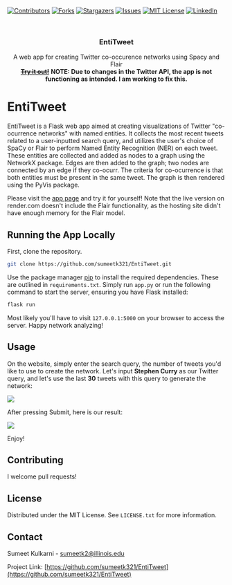 [![Contributors][contributors-shield]][contributors-url]
[![Forks][forks-shield]][forks-url]
[![Stargazers][stars-shield]][stars-url]
[![Issues][issues-shield]][issues-url]
[![MIT License][license-shield]][license-url]
[![LinkedIn][linkedin-shield]][linkedin-url]

<br />
<div align="center">

<h3 align="center">EntiTweet</h3>

  <p align="center">
    A web app for creating Twitter co-occurence networks using Spacy and Flair
    <br />
    <s><a href="https://entitweet-app.onrender.com/"><strong>Try it out!</strong></a></s>
    <b> NOTE: Due to changes in the Twitter API, the app is not functioning as intended. I am working to fix this. </b>
    <br />
  </p>
</div>

# EntiTweet

EntiTweet is a Flask web app aimed at creating visualizations of Twitter "co-ocurrence networks" with named entities. It collects the most recent tweets related to a user-inputted search query, and utilizes the user's choice of SpaCy or Flair to perform Named Entity Recognition (NER) on each tweet. These entities are collected and added as nodes to a graph using the NetworkX package. Edges are then added to the graph; two nodes are connected by an edge if they co-ocurr. The criteria for co-ocurrence is that both entities must be present in the same tweet. The graph is then rendered using the PyVis package. 

Please visit the [app page](https://entitweet-app.onrender.com/) and try it for yourself! Note that the live version on render.com doesn't include the Flair functionality, as the hosting site didn't have enough memory for the Flair model. 

## Running the App Locally

First, clone the repository.

```bash
git clone https://github.com/sumeetk321/EntiTweet.git
```

Use the package manager [pip](https://pip.pypa.io/en/stable/) to install the required dependencies. These are outlined in ```requirements.txt```. Simply run ```app.py``` or run the following command to start the server, ensuring you have Flask installed:

```bash
flask run
```

Most likely you'll have to visit ```127.0.0.1:5000``` on your browser to access the server. Happy network analyzing!


## Usage

On the website, simply enter the search query, the number of tweets you'd like to use to create the network. Let's input **Stephen Curry** as our Twitter query, and let's use the last **30** tweets with this query to generate the network:

<img src="https://user-images.githubusercontent.com/18608410/211944312-cb2d5d72-6938-46fb-b855-0a3a4d9faa08.png">

After pressing Submit, here is our result:

<img src="https://user-images.githubusercontent.com/18608410/211944946-8bd321a4-a33d-44bf-bc3e-5016e236d9d9.png">

Enjoy!

## Contributing

I welcome pull requests! 

## License

Distributed under the MIT License. See ```LICENSE.txt``` for more information.

## Contact

Sumeet Kulkarni - sumeetk2@illinois.edu

Project Link: [https://github.com/sumeetk321/EntiTweet](https://github.com/sumeetk321/EntiTweet)

[contributors-shield]: https://img.shields.io/github/contributors/sumeetk321/EntiTweet.svg?style=for-the-badge
[contributors-url]: https://github.com/sumeetk321/EntiTweet/graphs/contributors
[forks-shield]: https://img.shields.io/github/forks/sumeetk321/EntiTweet.svg?style=for-the-badge
[forks-url]: https://github.com/sumeetk321/EntiTweet/network/members
[stars-shield]: https://img.shields.io/github/stars/sumeetk321/EntiTweet.svg?style=for-the-badge
[stars-url]: https://github.com/sumeetk321/EntiTweet/stargazers
[issues-shield]: https://img.shields.io/github/issues/sumeetk321/EntiTweet.svg?style=for-the-badge
[issues-url]: https://github.com/sumeetk321/EntiTweet/issues
[license-shield]: https://img.shields.io/github/license/sumeetk321/EntiTweet.svg?style=for-the-badge
[license-url]: https://github.com/sumeetk321/EntiTweet/blob/main/LICENSE
[linkedin-shield]: https://img.shields.io/badge/-LinkedIn-black.svg?style=for-the-badge&logo=linkedin&colorB=555
[linkedin-url]: https://www.linkedin.com/in/sumeet-kulkarni-798181172/
